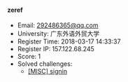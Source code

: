 #### zeref  

* Email: 292486365@qq.com  
* University: 广东外语外贸大学  
* Register Time: 2018-03-17 14:33:37  
* Register IP: 157.122.68.245  
* Score: 1  
* Solved challenges: 
  * [[MISC] signin](https://github.com/SniperOJ/Challenges/blob/master/web/signin.json)  
